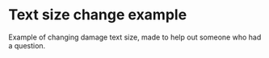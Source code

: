# Text size change example

Example of changing damage text size, made to help out someone who had a question.
